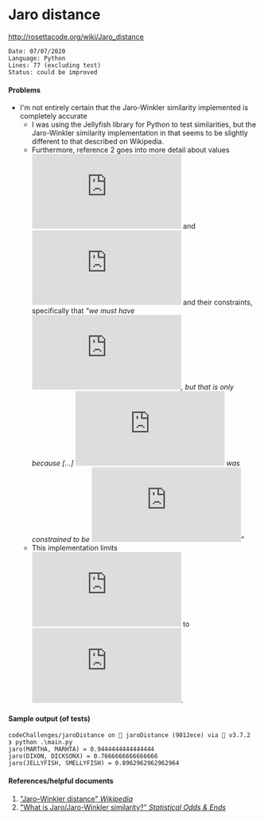 # Jaro distance

http://rosettacode.org/wiki/Jaro_distance

```
Date: 07/07/2020
Language: Python
Lines: 77 (excluding test)
Status: could be improved
```

#### Problems

* I'm not entirely certain that the Jaro-Winkler similarity implemented is completely accurate
  * I was using the Jellyfish library for Python to test similarities, but the Jaro-Winkler similarity implementation in that seems to be slightly different to that described on Wikipedia.
  * Furthermore, reference 2 goes into more detail about values *![p](https://latex.codecogs.com/gif.latex?p)* and *![l](https://latex.codecogs.com/gif.latex?l)* and their constraints, specifically that *"we must have ![p <= 0.25](https://latex.codecogs.com/gif.latex?p%20%5Cleq%200.25), but that is only because [...] ![l](https://latex.codecogs.com/gif.latex?l) was constrained to be ![<= 4](https://latex.codecogs.com/gif.latex?%5Cleq%204)"*
  * This implementation limits *![p](https://latex.codecogs.com/gif.latex?p)* to *![0.25](https://latex.codecogs.com/gif.latex?0.25)*.

#### Sample output (of tests)

```
codeChallenges/jaroDistance on  jaroDistance (9012ece) via 🐍 v3.7.2
❯ python .\main.py
jaro(MARTHA, MARHTA) = 0.9444444444444444
jaro(DIXON, DICKSONX) = 0.7666666666666666
jaro(JELLYFISH, SMELLYFISH) = 0.8962962962962964
```

#### References/helpful documents

1. ["Jaro–Winkler distance" *Wikipedia*](https://en.wikipedia.org/wiki/Jaro%E2%80%93Winkler_distance)
2. ["What is Jaro/Jaro-Winkler similarity?" *Statistical Odds & Ends*](https://statisticaloddsandends.wordpress.com/2019/09/11/what-is-jaro-jaro-winkler-similarity/)